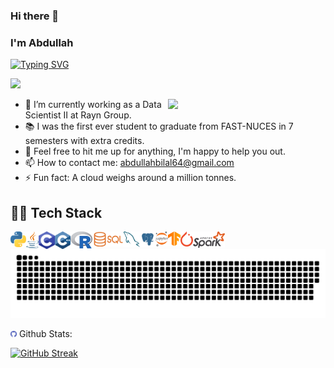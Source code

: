 ### Hi there 👋
### I'm Abdullah
[![Typing SVG](https://readme-typing-svg.demolab.com?font=Fira+Code&pause=1000&random=false&width=435&lines=Data+Scientist+%F0%9F%93%8A%F0%9F%93%88)](https://git.io/typing-svg)

![](https://komarev.com/ghpvc/?username=abdullahbilal64&color=green)

<img align="right" src="img/plexus.gif" width="50%">

- 🔭 I’m currently working as a Data Scientist II at Rayn Group.
- 📚 I was the first ever student to graduate from FAST-NUCES in 7 semesters with extra credits.
- 💬 Feel free to hit me up for anything, I'm happy to help you out.
- 📫 How to contact me: abdullahbilal64@gmail.com
- ⚡ Fun fact: A cloud weighs around a million tonnes.

## 🧑‍💻 Tech Stack

<img src="img/python-seeklogo.svg" width="5%" align="left">
<img src="img/java-seeklogo.svg " width="4%" align="left">
<img src="img/c-language-seeklogo.svg " width="5%" align="left">
<img src="img/c-seeklogo.svg " width="5%" align="left">
<img src="img/r-project-seeklogo.svg " width="7%" align="left">
<img src="img/sql-seeklogo.svg" width="10%" align="left">
<img src="img/mysql-seeklogo.svg" width="5%" align="left">
<img src="img/pngegg.png" width="5%" align="left">
<img src="img/jupyter-seeklogo.svg" width="4%" align="left">
<img src="img/tensorflow-seeklogo.svg" width="4%" align="left">
<img src="img/pytorch-seeklogo.svg" width="4%" align="left">
<img src="img/spark-seeklogo.svg" width="10%" align="left">

<img src="img/github-snake-dark.svg">

<img src="img/github-icon-seeklogo.svg" width="2%"> Github Stats:

[![GitHub Streak](https://streak-stats.demolab.com/?user=abdullahbilal64)](https://git.io/streak-stats)
<!--
**abdullahbilal64/abdullahbilal64** is a ✨ _special_ ✨ repository because its `README.md` (this file) appears on your GitHub profile.

Here are some ideas to get you started:

- 🔭 I’m currently working on ...
- 🌱 I’m currently learning ...
- 👯 I’m looking to collaborate on ...
- 🤔 I’m looking for help with ...
- 💬 Ask me about ...
- 📫 How to reach me: ...
- 😄 Pronouns: ...
- ⚡ Fun fact: A cloud weighs around a million tonnes.
-->
